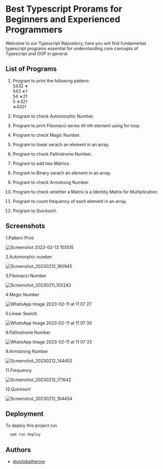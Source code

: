
# Best Typescript Prorams for Beginners and Experienced Programmers

Welcome to our Typescript Repository, here you will find fundamental typescript programs essential for understanding core concepts of Typescript and OOP in general.




## List of Programs 

1. Program to print the following pattern: <br>
    5432	&lowast; <br>
    543	&lowast;1 <br>
    54	&lowast;21 <br>
    5	&lowast;321 <br>
    	&lowast;4321 <br>
2. Program to check Automorphic Number.

3. Program to print Fibonacci series till nth element using for loop.

4. Program to check Magic Number.

5. Program to linear serach an element in an array.

6. Program to check Pallindrome Number.

7. Program to add two Matrixs.

8. Program to Binary serach an element in an array.

9. Program to check Armstrong Number.

10. Program to check whether a Matrix is a Identity Matrix for Multiplication.

11. Program to count frequency of each element in an array. 

12. Program to Quicksort.
## Screenshots




1.Pattern Print

![Screenshot 2023-02-12 155515](https://user-images.githubusercontent.com/124862671/218305605-f44fdc06-fff4-42b9-b4d9-eaeba0c71078.png)

2.Automorphic number

![Screenshot_20230212_160945](https://user-images.githubusercontent.com/124862671/218306171-16390f11-16f2-42ff-88e6-ac3fbb536913.png)

3.Fibonacci Number 

![Screenshot_20230211_102243](https://user-images.githubusercontent.com/124862671/218243029-3ac28402-401b-48ad-b5c1-651af2e1f5f4.png)

4.Megic Number

![WhatsApp Image 2023-02-11 at 11 07 27](https://user-images.githubusercontent.com/124862671/218243036-6ce23bc5-831d-445e-ad54-64550d4d35d5.jpg)

5.Linear Search

![WhatsApp Image 2023-02-11 at 11 07 30](https://user-images.githubusercontent.com/124862671/218243041-a2f184f0-fa8a-4d03-ae58-92e0ebc6cb03.jpg)

6.Pallindrome Number

![WhatsApp Image 2023-02-11 at 11 07 33](https://user-images.githubusercontent.com/124862671/218243158-bd696143-b56c-4d36-8d49-c7719572377d.jpg)

9.Armstrong Number

![Screenshot_20230212_144452](https://user-images.githubusercontent.com/124862671/218307167-386c9c29-0981-4449-98ed-adb42dc0c8ea.png)

11.Frequency

![Screenshot_20230212_171642](https://user-images.githubusercontent.com/124862671/218309147-56f6d367-57c1-44e6-ae97-d1078ac2840d.png)

12.Quicksort

![Screenshot_20230212_164454](https://user-images.githubusercontent.com/124862671/218309148-ed908784-d456-4e85-98cc-205f90b34a38.png)

## Deployment

To deploy this project run

```bash
  npm run deploy
```


## Authors

- [@octokatherine](https://www.github.com/octokatherine)

